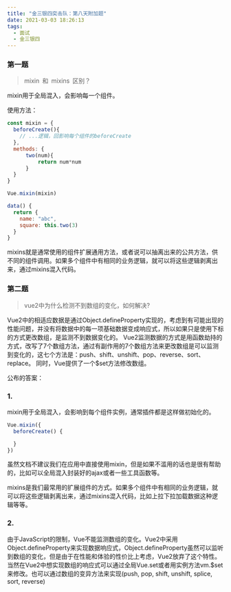 ```yaml
---
title: "金三银四突击队：第八天附加题"
date: 2021-03-03 18:26:13
tags:
  - 面试
  - 金三银四
---
```


### 第一题

> mixin 和 mixins 区别？

mixin用于全局混入，会影响每一个组件。

使用方法：
```js
const mixin = {
  beforeCreate(){
    // ...逻辑，回影响每个组件的beforeCreate
  },
  methods: {    
      two(num){
          return num*num
      }  
  }
}

Vue.mixin(mixin)

data() {
  return {
    name: "abc",
    square: this.two(3)
  }
}
```

mixins就是通常使用的组件扩展通用方法，或者说可以抽离出来的公共方法，供不同的组件调用。如果多个组件中有相同的业务逻辑，就可以将这些逻辑剥离出来，通过mixins混入代码。


### 第二题

> vue2中为什么检测不到数组的变化，如何解决?

Vue2中的相适应数据是通过Object.defineProperty实现的，考虑到有可能出现的性能问题，并没有将数据中的每一项基础数据变成响应式，所以如果只是使用下标的方式更改数组，是监测不到数据变化的。
Vue2监测数据的方式是用函数劫持的方式，改写了7个数组方法，通过有副作用的7个数组方法来更改数组是可以监测到变化的，这七个方法是：push、shift、unshift、pop、reverse、sort、replace。
同时，Vue提供了一个$set方法修改数组。

公布的答案：

### 1.

mixin用于全局混入，会影响到每个组件实例，通常插件都是这样做初始化的。

```js
Vue.mixin({
  beforeCreate() {

  }
})
```
虽然文档不建议我们在应用中直接使用mixin，但是如果不滥用的话也是很有帮助的，比如可以全局混入封装好的ajax或者一些工具函数等。

mixins是我们最常用的扩展组件的方式。如果多个组件中有相同的业务逻辑，就可以将这些逻辑剥离出来，通过mixins混入代码，比如上拉下拉加载数据这种逻辑等等。

### 2.

由于JavaScript的限制，Vue不能监测数组的变化。Vue2中采用Object.defineProperty来实现数据响应式，Object.defineProperty虽然可以监听到数组的变化，但是由于在性能和体验的性价比上考虑，Vue2放弃了这个特性。当然在Vue2中想实现数组的响应式可以通过全局Vue.set或者用实例方法vm.$set来修改。也可以通过数组的变异方法来实现(push, pop, shift, unshift, splice, sort, reverse)



 